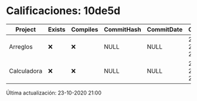 # Calificaciones: 10de5d
|Project|Exists|Compiles|CommitHash|CommitDate|CheckDate|Comments|
|-|-|-|-|-|-|-|
|Arreglos|❌|❌|NULL|NULL|23-10-2020 21:00:08|No se encontró el archivo en PracticasComputacionI/Arreglos/Arreglos.cpp|
|Calculadora|❌|❌|NULL|NULL|23-10-2020 21:00:07|No se encontró el archivo en PracticasComputacionI/Calculadora/Calculadora.cpp|

Última actualización: 23-10-2020 21:00